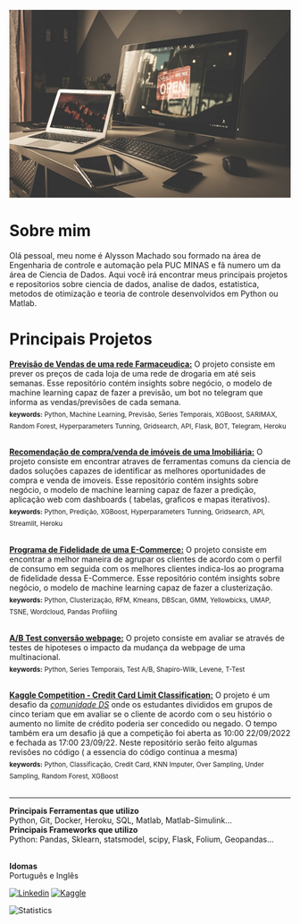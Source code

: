 
[![Image](https://github.com/alyssonvidal/alyssonvidal/blob/main/image.jpg)](https://www.github.com/alyssonvidal/)

# Sobre mim

Olá pessoal, meu nome é Alysson Machado sou formado na área de Engenharia de controle e automação pela PUC MINAS e fã numero um da área de Ciencia de Dados. Aqui você irá encontrar meus principais projetos e repositorios sobre ciencia de dados, analise de dados, estatistica, metodos de otimização e teoria de controle desenvolvidos em Python ou Matlab.<br>

# Principais Projetos

**[Previsão de Vendas de uma rede Farmaceudica:](https://github.com/alyssonvidal/Rossmann-Sales-Forecast#readme)** 
 O projeto consiste em prever os preços de cada loja de uma rede de drogaria em até seis semanas. Esse repositório contém insights sobre negócio, o modelo de machine learning capaz de fazer a previsão, um bot no telegram que informa as vendas/previsões de cada semana.<br>
<sub>**keywords:** Python, Machine Learning, Previsão, Series Temporais, XGBoost, SARIMAX, Random Forest, Hyperparameters Tunning, Gridsearch, API, Flask, BOT, Telegram, Heroku </sub><br><br>
 
 
**[Recomendação de compra/venda de imóveis de uma Imobiliária:](https://github.com/alyssonvidal/House-Rocket-Sales#readme)** 
 O projeto consiste em encontrar atraves de ferramentas comuns da ciencia de dados soluções capazes de identificar as melhores oportunidades de compra e venda de imoveis. Esse repositório contém insights sobre negócio, o modelo de machine learning capaz de fazer a predição, aplicação web com dashboards ( tabelas, graficos e mapas iterativos).<br>
 <sub>**keywords:** Python, Predição, XGBoost, Hyperparameters Tunning, Gridsearch, API, Streamlit, Heroku </sub><br><br>

 **[Programa de Fidelidade de uma E-Commerce:](https://github.com/alyssonvidal/E-Commerce-Clusterization#readme)** 
 O projeto consiste em encontrar a melhor maneira de agrupar os clientes de acordo com o perfil de consumo em seguida com os melhores clientes indica-los ao programa de fidelidade dessa E-Commerce. Esse repositório contém insights sobre negócio, o modelo de machine learning capaz de fazer a clusterização.<br>
<sub>**keywords:** Python, Clusterização, RFM, Kmeans, DBScan, GMM, Yellowbicks, UMAP, TSNE, Wordcloud, Pandas Profiling</sub><br><br>

 **[A/B Test conversão webpage:]( https://github.com/alyssonvidal/webpage_conversion_test_ab)** 
 O projeto consiste em avaliar se através de testes de hipoteses o impacto da mudança da webpage de uma multinacional.<br>
 <sub>**keywords:** Python, Series Temporais, Test A/B, Shapiro-Wilk, Levene, T-Test</sub><br><br>
 
  **[Kaggle Competition - Credit Card Limit Classification:]( https://github.com/alyssonvidal/webpage_conversion_test_ab)** 
 O projeto é um desafio da *[comunidade DS](https://comunidadeds.com/)* onde os estudantes divididos em grupos de cinco teriam que em avaliar se o cliente de acordo com o seu histório o aumento no limite de crédito poderia ser concedido ou negado. O tempo também era um desafio já que a competição foi aberta as 10:00 22/09/2022 e fechada as 17:00 23/09/22. Neste repositório serão feito algumas revisões no código ( a essencia do código continua a mesma)<br>
 <sub>**keywords:** Python, Classificação, Credit Card, KNN Imputer, Over Sampling, Under Sampling, Random Forest, XGBoost</sub><br><br>

***

**Principais Ferramentas que utilizo**<br>
 Python, Git, Docker, Heroku, SQL, Matlab, Matlab-Simulink...<br>
 **Principais Frameworks que utilizo**<br>
 Python: Pandas, Sklearn, statsmodel, scipy, Flask, Folium, Geopandas...<br><br>
 
 **Idomas**<br> 
 Português e Inglês<br>
 
[![Linkedin](https://img.shields.io/badge/LinkedIn-0077B5?style=for-the-badge&logo=linkedin&logoColor=white)](https://www.linkedin.com/in/alyssonmach/)
[![Kaggle](https://img.shields.io/badge/Kaggle-20BEFF?style=for-the-badge&logo=Kaggle&logoColor=white)](https://www.kaggle.com/alyssonvidal/)


![Statistics](https://github-readme-stats.vercel.app/api?username=alyssonvidal&count_private=true)
